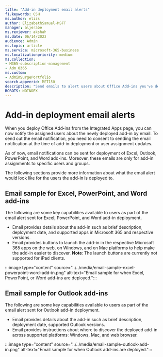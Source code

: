 ```yaml
---
title: "Add-in deployment email alerts"
f1.keywords: CSH
ms.author: elizs
author: ElizabethSamuel-MSFT
manager: aljerabe
ms.reviewer: akshah
ms.date: 06/14/2022
audience: Admin
ms.topic: article
ms.service: microsoft-365-business
ms.localizationpriority: medium
ms.collection:
- M365-subscription-management
- Adm_O365
ms.custom:
- AdminSurgePortfolio
search.appverid: MET150
description: "Send emails to alert users about Office Add-ins you've deployed to them from the Integrated Apps page."
ROBOTS: NOINDEX
---
```


# Add-in deployment email alerts

When you deploy Office Add-ins from the Integrated Apps page, you can now notify the assigned users about the newly deployed add-in by email. To send out the email notification, you need to consent to sending the email notification at the time of add-in deployment or user assignment updates.

As of now, email notifications can be sent for deployment of Excel, Outlook, PowerPoint, and Word add-ins. Moreover, these emails are only for add-in assignments to specific users and groups.

The following sections provide more information about what the email alert would look like for the users the add-in is deployed to.

## Email sample for Excel, PowerPoint, and Word add-ins

The following are some key capabilities available to users as part of the email alert sent for Excel, PowerPoint, and Word add-in deployment.

- Email provides details about the add-in such as brief description, deployment date, and supported apps in Microsoft 365 and respective versions.
- Email provides buttons to launch the add-in in the respective Microsoft 365 apps on the web, on Windows, and on Mac platforms to help make the add-in easier to discover. **Note**: The launch buttons are currently not supported for iPad clients.

:::image type="content" source="../../media/email-sample-excel-powerpoint-word-add-in.png" alt-text="Email sample for when Excel, PowerPoint, or Word add-ins are deployed.":::

## Email sample for Outlook add-ins

The following are some key capabilities available to users as part of the email alert sent for Outlook add-in deployment.

- Email provides details about the add-in such as brief description, deployment date, supported Outlook versions.
- Email provides instructions about where to discover the deployed add-in across supported platforms: Windows, Mac, and web browser.

:::image type="content" source="../../media/email-sample-outlook-add-in.png" alt-text="Email sample for when Outlook add-ins are deployed.":::

